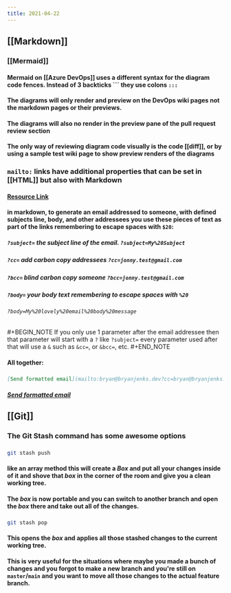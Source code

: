```yaml
---
title: 2021-04-22
---
```


## [[Markdown]]
### [[Mermaid]]
#### Mermaid on [[Azure DevOps]] uses a different syntax for the diagram code fences. Instead of 3 backticks \`\`\`  they use colons `:::`
#### The diagrams will only render and preview on the DevOps wiki pages not the markdown pages or their previews.
#### The diagrams will also no render in the preview pane of the pull request review section
#### The only way of reviewing diagram code visually is the code [[diff]], or by using a sample test wiki page to show preview renders of the diagrams
### `mailto:` links have additional properties that can be set in [[HTML]] but also with Markdown
#### [Resource Link](https://css-tricks.com/snippets/html/mailto-links/)
#### in markdown, to generate an email addressed to someone, with defined subjects line, body, and other addressees you use these pieces of text as part of the links remembering to escape spaces with `$20`:
##### `?subject=` the subject line of the email. `?subject=My%20Subject`
##### `?cc=` add carbon copy addressees `?cc=jonny.test@gmail.com`
##### `?bcc=` blind carbon copy someone `?bcc=jonny.test@gmail.com`
##### `?body=` your body text remembering to escape spaces with `%20`
###### `?body=My%20lovely%20email%20body%20message`
##### 
#+BEGIN_NOTE
If you only use 1 parameter after the email addressee then that parameter will start with a `?` like `?subject=` every parameter used after that will use a `&` such as `&cc=`, or `&bcc=`, etc.
#+END_NOTE
#### All together:
##### 
```markdown
[Send formatted email](mailto:bryan@bryanjenks.dev?cc=bryan@bryanjenks.dev&bcc=bryan@bryanjenks.dev&subject=My%20Subject%20Line&body=My%20lovely%20email%20body%20message)
```
##### [Send formatted email](mailto:bryan@bryanjenks.dev?cc=bryan@bryanjenks.dev&bcc=bryan@bryanjenks.dev&subject=My%20Subject%20Line&body=My%20lovely%20email%20body%20message)
## [[Git]]
### The Git Stash command has some awesome options
###
```bash
git stash push 
```
#### like an array method this will create a _Box_ and put all your changes inside of it and shove that _box_ in the corner of the room and give you a clean working tree.
#### The _box_ is now portable and you can switch to another branch and open the _box_ there and take out all of the changes.
###
```bash
git stash pop
```
#### This opens the _box_ and applies all those stashed changes to the current working tree.
#### This is very useful for the situations where maybe you made a bunch of changes and you forgot to make a new branch and you're still on `master`/`main` and you want to move all those changes to the actual feature branch.
##
